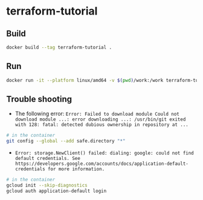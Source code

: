 # terraform-tutorial

## Build

```sh
docker build --tag terraform-tutorial .
```

## Run

```sh
docker run -it --platform linux/amd64 -v $(pwd)/work:/work terraform-tutorial
```

## Trouble shooting

* The following error: `Error: Failed to download module Could not download module ...: error downloading ...: /usr/bin/git exited with 128: fatal: detected dubious ownership in repository at ...`

```sh
# in the container
git config --global --add safe.directory "*"
```

* `Error: storage.NewClient() failed: dialing: google: could not find default credentials. See https://developers.google.com/accounts/docs/application-default-credentials for more information.`

```sh
# in the container
gcloud init --skip-diagnostics
gcloud auth application-default login
```